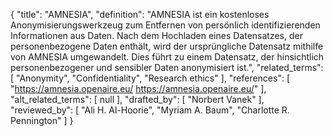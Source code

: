 {
    "title": "AMNESIA",
    "definition": "AMNESIA ist ein kostenloses Anonymisierungswerkzeug zum Entfernen von persönlich identifizierenden Informationen aus Daten. Nach dem Hochladen eines Datensatzes, der personenbezogene Daten enthält, wird der ursprüngliche Datensatz mithilfe von AMNESIA umgewandelt. Dies führt zu einem Datensatz, der hinsichtlich personenbezogener und sensibler Daten anonymisiert ist.",
    "related_terms": [
        "Anonymity",
        "Confidentiality",
        "Research ethics"
    ],
    "references": [
        "https://amnesia.openaire.eu/ https://amnesia.openaire.eu/"
    ],
    "alt_related_terms": [
        null
    ],
    "drafted_by": [
        "Norbert Vanek"
    ],
    "reviewed_by": [
        "Ali H. Al-Hoorie",
        "Myriam A. Baum",
        "Charlotte R. Pennington"
    ]
}
